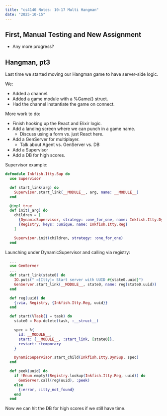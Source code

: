 ```yaml
---
title: "cs4140 Notes: 10-17 Multi Hangman"
date: "2025-10-15"
---
```



## First, Manual Testing and New Assignment

- Any more progress?

## Hangman, pt3

Last time we started moving our Hangman game to have server-side logic.

We:

- Added a channel.
- Added a game module with a %Game{} struct.
- Had the channel instantiate the game on connect.

More work to do:

- Finish hooking up the React and Elixir logic.
- Add a landing screen where we can punch in a game name.
  - Discuss using a form vs. just React here.
- Add a GenServer for multiplayer.
  - Talk about Agent vs. GenServer vs. DB
- Add a Supervisor
- Add a DB for high scores.

Supervisor example:

```elixir
defmodule Inkfish.Itty.Sup do
  use Supervisor

  def start_link(arg) do
    Supervisor.start_link(__MODULE__, arg, name: __MODULE__)
  end

  @impl true
  def init(_arg) do
    children = [
      {DynamicSupervisor, strategy: :one_for_one, name: Inkfish.Itty.DynSup},
      {Registry, keys: :unique, name: Inkfish.Itty.Reg}
    ]

    Supervisor.init(children, strategy: :one_for_one)
  end

```

Launching under DynamicSupervisor and calling via registry:

```elixir
  ...
  use GenServer
  ...
  def start_link(state0) do
    IO.puts(" =[Itty]= Start server with UUID #{state0.uuid}")
    GenServer.start_link(__MODULE__, state0, name: reg(state0.uuid))
  end

  def reg(uuid) do
    {:via, Registry, {Inkfish.Itty.Reg, uuid}}
  end

  def start(%Task{} = task) do
    state0 = Map.delete(task, :__struct__)

    spec = %{
      id: __MODULE__,
      start: {__MODULE__, :start_link, [state0]},
      restart: :temporary
    }

    DynamicSupervisor.start_child(Inkfish.Itty.DynSup, spec)
  end

  def peek(uuid) do
    if !Enum.empty?(Registry.lookup(Inkfish.Itty.Reg, uuid)) do
      GenServer.call(reg(uuid), :peek)
    else
      {:error, :itty_not_found}
    end
  end
```

Now we can hit the DB for high scores if we still have time.
